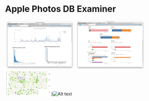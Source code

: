 # Apple Photos DB Examiner
<div>
    <img src="readme_images/timeline.png" alt="Timeline" style="display: inline-block; width: 45%; height: auto;">
    <img src="readme_images/stats.png" alt="Stats" style="display: inline-block; width: 45%; height: auto;">
</div>
<img src="readme_images/activity.png" alt="Github-style activity metric" style = "display: inline-block; width: 30%;>
Very WIP. dm me @inerati if you have any issues. 

Electron app that scans your Apple Photos SQlite database and shows you a bunch of cool stats about what apple's ML detection system thinks about you. Completely offline, no network requests :)

go to releases to get latest version. right now it's apple silicon only until I figure out a way to automatically sign the builds/get a semi final release (whatever comes first). Also the releases are GIANT atm as I haven't figured out vite packaging yet lol. 
![Alt text](image.png![Alt text](image.png))![Alt text](image.png)